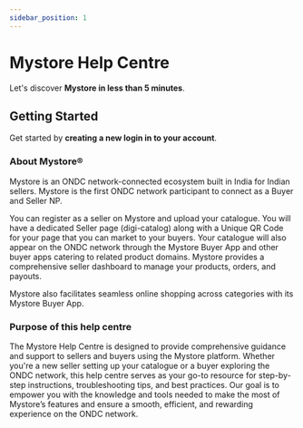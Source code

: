 ```yaml
---
sidebar_position: 1
---
```


# Mystore Help Centre

Let's discover **Mystore in less than 5 minutes**.

## Getting Started

Get started by **creating a new login in to your account**.

### About Mystore®

Mystore is an ONDC network-connected ecosystem built in India for Indian sellers. Mystore is the first ONDC network participant to connect as a Buyer and Seller NP. 

You can register as a seller on Mystore and upload your catalogue. You will have a dedicated Seller page (digi-catalog) along with a Unique QR Code for your page that you can market to your buyers. Your catalogue will also appear on the ONDC network through the Mystore Buyer App and other buyer apps catering to related product domains. Mystore provides a comprehensive seller dashboard to manage your products, orders, and payouts.

Mystore also facilitates seamless online shopping across categories with its Mystore Buyer App.

### Purpose of this help centre

The Mystore Help Centre is designed to provide comprehensive guidance and support to sellers and buyers using the Mystore platform. Whether you're a new seller setting up your catalogue or a buyer exploring the ONDC network, this help centre serves as your go-to resource for step-by-step instructions, troubleshooting tips, and best practices. Our goal is to empower you with the knowledge and tools needed to make the most of Mystore’s features and ensure a smooth, efficient, and rewarding experience on the ONDC network.

